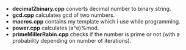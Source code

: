 + **decimal2binary.cpp** converts decimal number to binary string.
+ **gcd.cpp** calculates gcd of two numbers.
+ **macros.cpp** contains my template which i use while programming.
+ **power.cpp** calculates (a^e)%mod.
+ **primeMillerRabin.cpp** checks if the number is prime or not (with a probability depending on number of iterations).

